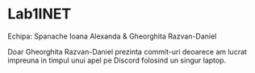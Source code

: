 # Lab1INET

Echipa: Spanache Ioana Alexanda & Gheorghita Razvan-Daniel

Doar Gheorghita Razvan-Daniel prezinta commit-uri deoarece am lucrat impreuna in timpul unui apel pe Discord folosind un singur laptop.
